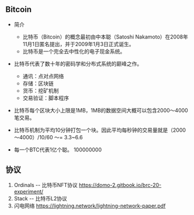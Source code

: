 ## Bitcoin

- 简介
    - 比特币（Bitcoin）的概念最初由中本聪（Satoshi Nakamoto）在2008年11月1日匿名提出，并于2009年1月3日正式诞生。
    - 比特币是一个完全去中性化的电子现金系统。


- 比特币代表了数十年的密码学和分布式系统的巅峰之作。
    - 通讯：点对点网络
    - 存储：区块链
    - 货币：挖矿机制
    - 交易验证：脚本程序

- 比特币每个区块大小上限是1MB，1MB的数据空间大概可以包含2000～4000笔交易。
- 比特币机制为平均10分钟打包一个块。因此平均每秒钟的交易量就是（2000～4000）/10/60 ～= 3.3~6.6
- 每一个BTC代表1亿个聪。 100000000


## 协议
1. Ordinals -- 比特币NFT协议    https://domo-2.gitbook.io/brc-20-experiment/
2. Stack -- 比特币L2协议
3. 闪电网络 https://lightning.network/lightning-network-paper.pdf